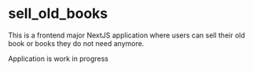 # sell_old_books
This is a frontend major NextJS application where users can sell their old book or books they do not need anymore.

Application is work in progress

